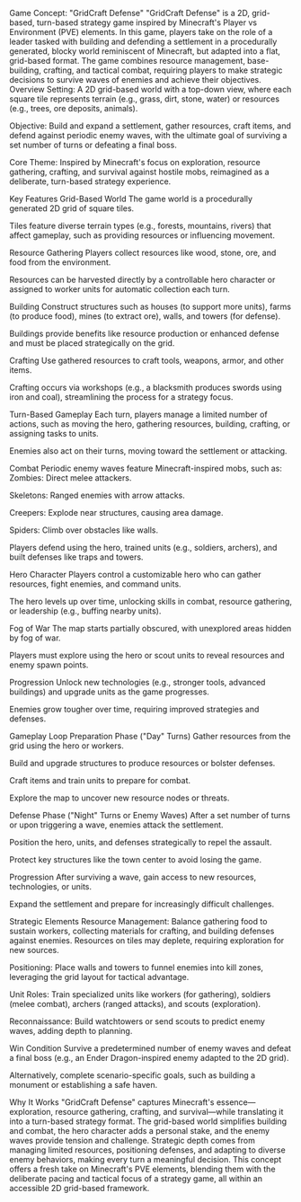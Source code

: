 Game Concept: "GridCraft Defense"
"GridCraft Defense" is a 2D, grid-based, turn-based strategy game inspired by Minecraft's Player vs Environment (PVE) elements. In this game, players take on the role of a leader tasked with building and defending a settlement in a procedurally generated, blocky world reminiscent of Minecraft, but adapted into a flat, grid-based format. The game combines resource management, base-building, crafting, and tactical combat, requiring players to make strategic decisions to survive waves of enemies and achieve their objectives.
Overview
Setting: A 2D grid-based world with a top-down view, where each square tile represents terrain (e.g., grass, dirt, stone, water) or resources (e.g., trees, ore deposits, animals).

Objective: Build and expand a settlement, gather resources, craft items, and defend against periodic enemy waves, with the ultimate goal of surviving a set number of turns or defeating a final boss.

Core Theme: Inspired by Minecraft's focus on exploration, resource gathering, crafting, and survival against hostile mobs, reimagined as a deliberate, turn-based strategy experience.

Key Features
Grid-Based World
The game world is a procedurally generated 2D grid of square tiles.

Tiles feature diverse terrain types (e.g., forests, mountains, rivers) that affect gameplay, such as providing resources or influencing movement.

Resource Gathering
Players collect resources like wood, stone, ore, and food from the environment.

Resources can be harvested directly by a controllable hero character or assigned to worker units for automatic collection each turn.

Building
Construct structures such as houses (to support more units), farms (to produce food), mines (to extract ore), walls, and towers (for defense).

Buildings provide benefits like resource production or enhanced defense and must be placed strategically on the grid.

Crafting
Use gathered resources to craft tools, weapons, armor, and other items.

Crafting occurs via workshops (e.g., a blacksmith produces swords using iron and coal), streamlining the process for a strategy focus.

Turn-Based Gameplay
Each turn, players manage a limited number of actions, such as moving the hero, gathering resources, building, crafting, or assigning tasks to units.

Enemies also act on their turns, moving toward the settlement or attacking.

Combat
Periodic enemy waves feature Minecraft-inspired mobs, such as:
Zombies: Direct melee attackers.

Skeletons: Ranged enemies with arrow attacks.

Creepers: Explode near structures, causing area damage.

Spiders: Climb over obstacles like walls.

Players defend using the hero, trained units (e.g., soldiers, archers), and built defenses like traps and towers.

Hero Character
Players control a customizable hero who can gather resources, fight enemies, and command units.

The hero levels up over time, unlocking skills in combat, resource gathering, or leadership (e.g., buffing nearby units).

Fog of War
The map starts partially obscured, with unexplored areas hidden by fog of war.

Players must explore using the hero or scout units to reveal resources and enemy spawn points.

Progression
Unlock new technologies (e.g., stronger tools, advanced buildings) and upgrade units as the game progresses.

Enemies grow tougher over time, requiring improved strategies and defenses.

Gameplay Loop
Preparation Phase ("Day" Turns)
Gather resources from the grid using the hero or workers.

Build and upgrade structures to produce resources or bolster defenses.

Craft items and train units to prepare for combat.

Explore the map to uncover new resource nodes or threats.

Defense Phase ("Night" Turns or Enemy Waves)
After a set number of turns or upon triggering a wave, enemies attack the settlement.

Position the hero, units, and defenses strategically to repel the assault.

Protect key structures like the town center to avoid losing the game.

Progression
After surviving a wave, gain access to new resources, technologies, or units.

Expand the settlement and prepare for increasingly difficult challenges.

Strategic Elements
Resource Management: Balance gathering food to sustain workers, collecting materials for crafting, and building defenses against enemies. Resources on tiles may deplete, requiring exploration for new sources.

Positioning: Place walls and towers to funnel enemies into kill zones, leveraging the grid layout for tactical advantage.

Unit Roles: Train specialized units like workers (for gathering), soldiers (melee combat), archers (ranged attacks), and scouts (exploration).

Reconnaissance: Build watchtowers or send scouts to predict enemy waves, adding depth to planning.

Win Condition
Survive a predetermined number of enemy waves and defeat a final boss (e.g., an Ender Dragon-inspired enemy adapted to the 2D grid).

Alternatively, complete scenario-specific goals, such as building a monument or establishing a safe haven.

Why It Works
"GridCraft Defense" captures Minecraft's essence—exploration, resource gathering, crafting, and survival—while translating it into a turn-based strategy format. The grid-based world simplifies building and combat, the hero character adds a personal stake, and the enemy waves provide tension and challenge. Strategic depth comes from managing limited resources, positioning defenses, and adapting to diverse enemy behaviors, making every turn a meaningful decision.
This concept offers a fresh take on Minecraft's PVE elements, blending them with the deliberate pacing and tactical focus of a strategy game, all within an accessible 2D grid-based framework.

